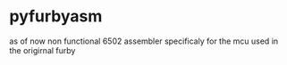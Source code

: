 # pyfurbyasm
 as of now non functional 6502 assembler specificaly for the mcu used in the origirnal furby

